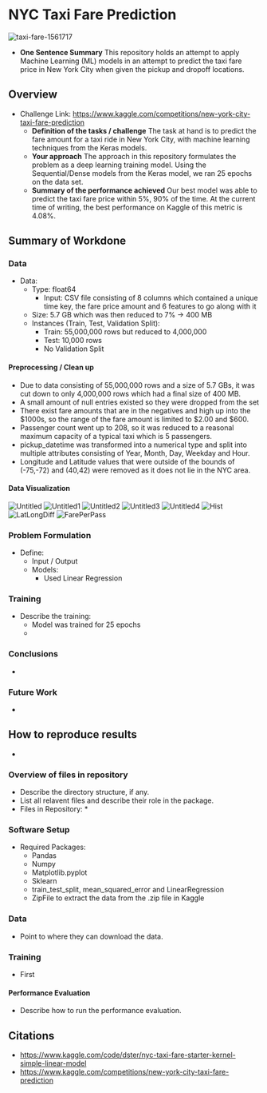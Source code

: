 # NYC Taxi Fare Prediction
![taxi-fare-1561717](https://user-images.githubusercontent.com/94269160/235989642-d8654982-b3ea-4df2-ba8f-786d8b1e1415.jpg)

* **One Sentence Summary** This repository holds an attempt to apply Machine Learning (ML) models in an attempt to predict the taxi fare price in New York City when given the pickup and dropoff locations.

## Overview

* Challenge Link: https://www.kaggle.com/competitions/new-york-city-taxi-fare-prediction
  * **Definition of the tasks / challenge**  The task at hand is to predict the fare amount for a taxi ride in New York City, with machine learning techniques from the Keras models.
  * **Your approach** The approach in this repository formulates the problem as a deep learning training model. Using the Sequential/Dense models from the Keras model, we ran 25 epochs on the data set.
  * **Summary of the performance achieved** Our best model was able to predict the taxi fare price within 5%, 90% of the time. At the current time of writing, the best performance on Kaggle of this metric is 4.08%. 

## Summary of Workdone

### Data

* Data:
  * Type: float64
    * Input: CSV file consisting of 8 columns which contained a unique time key, the fare price amount and 6 features to go along with it
  * Size: 5.7 GB which was then reduced to 7% -> 400 MB
  * Instances (Train, Test, Validation Split):
    *   Train: 55,000,000 rows but reduced to 4,000,000
    *   Test: 10,000 rows
    *   No Validation Split

#### Preprocessing / Clean up

* Due to data consisting of 55,000,000 rows and a size of 5.7 GBs, it was cut down to only 4,000,000 rows which had a final size of 400 MB.
* A small amount of null entries existed so they were dropped from the set
* There exist fare amounts that are in the negatives and high up into the $1000s, so the range of the fare amount is limited to $2.00 and $600.
* Passenger count went up to 208, so it was reduced to a reasonal maximum capacity of a typical taxi which is 5 passengers.
* pickup_datetime was transformed into a numerical type and split into multiple attributes consisting of Year, Month, Day, Weekday and Hour.
* Longitude and Latitude values that were outside of the bounds of (-75,-72) and (40,42) were removed as it does not lie in the NYC area.

#### Data Visualization

![Untitled](https://user-images.githubusercontent.com/94269160/235988450-d1e8186f-2d3b-4fd3-abc0-8108bdd3ac9c.png)
![Untitled1](https://user-images.githubusercontent.com/94269160/235988448-469338ca-a7f9-40d4-9850-630a4d815098.png)
![Untitled2](https://user-images.githubusercontent.com/94269160/235988446-60ad987e-b316-4d56-b639-86d2bfda0cc0.png)
![Untitled3](https://user-images.githubusercontent.com/94269160/235988442-98595c3f-53b1-404c-a19e-cbd515e11528.png)
![Untitled4](https://user-images.githubusercontent.com/94269160/235988434-77ad5ad9-6070-4b59-9fed-0dad2533613a.png)
![Hist](https://user-images.githubusercontent.com/94269160/235988458-2e681445-20ae-4c5a-8a99-383dfbf2cdf0.png)
![LatLongDiff](https://user-images.githubusercontent.com/94269160/235988456-870ad70b-35c2-498c-97f9-ef714ee4c988.png)
![FarePerPass](https://user-images.githubusercontent.com/94269160/235988453-efc9e963-9f41-488a-a12e-4966133c14b9.png)

### Problem Formulation

* Define:
  * Input / Output
  * Models:
    * Used Linear Regression
    

### Training

* Describe the training:
  * Model was trained for 25 epochs
  * 

### Conclusions

* 

### Future Work

* 

## How to reproduce results

* 

### Overview of files in repository

* Describe the directory structure, if any.
* List all relavent files and describe their role in the package.
* Files in Repository:
  * 

### Software Setup
* Required Packages:
  * Pandas
  * Numpy
  * Matplotlib.pyplot
  * Sklearn
   * train_test_split, mean_squared_error and LinearRegression
  * ZipFile to extract the data from the .zip file in Kaggle
  
### Data
* Point to where they can download the data.

### Training

* First 

#### Performance Evaluation

* Describe how to run the performance evaluation.


## Citations

* https://www.kaggle.com/code/dster/nyc-taxi-fare-starter-kernel-simple-linear-model
* https://www.kaggle.com/competitions/new-york-city-taxi-fare-prediction
